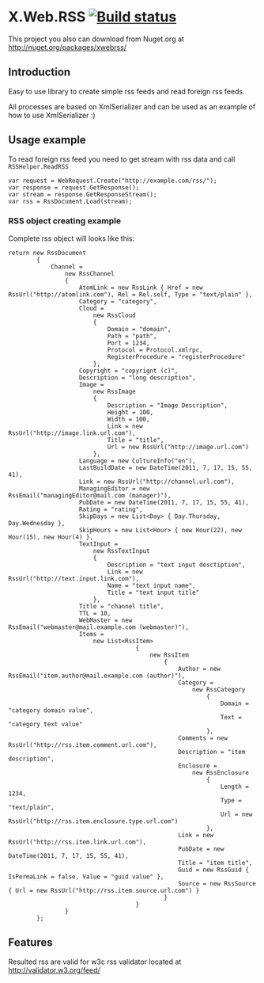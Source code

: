 # X.Web.RSS [![Build status](https://ci.appveyor.com/api/projects/status?id=26yeb5o0y6d4r77v)](https://ci.appveyor.com/project/X.Web.RSS)

This project you also can download from Nuget.org at http://nuget.org/packages/xwebrss/

## Introduction

Easy to use library to create simple rss feeds and read foreign rss feeds.

All processes are based on XmlSerializer and can be used as an example of how to use XmlSerializer :)

## Usage example


To read foreign rss feed you need to get stream with rss data and call `RSSHelper.ReadRSS`

    var request = WebRequest.Create("http://example.com/rss/");
    var response = request.GetResponse();
    var stream = response.GetResponseStream();
    var rss = RssDocument.Load(stream);

### RSS object creating example

Complete rss object will looks like this:

    return new RssDocument
            {
                Channel =
                    new RssChannel
                    {
                        AtomLink = new RssLink { Href = new RssUrl("http://atomlink.com"), Rel = Rel.self, Type = "text/plain" },
                        Category = "category",
                        Cloud =
                            new RssCloud
                            {
                                Domain = "domain",
                                Path = "path",
                                Port = 1234,
                                Protocol = Protocol.xmlrpc,
                                RegisterProcedure = "registerProcedure"
                            },
                        Copyright = "copyrignt (c)",
                        Description = "long description",
                        Image =
                            new RssImage
                            {
                                Description = "Image Description",
                                Height = 100,
                                Width = 100,
                                Link = new RssUrl("http://image.link.url.com"),
                                Title = "title",
                                Url = new RssUrl("http://image.url.com")
                            },
                        Language = new CultureInfo("en"),
                        LastBuildDate = new DateTime(2011, 7, 17, 15, 55, 41),
                        Link = new RssUrl("http://channel.url.com"),
                        ManagingEditor = new RssEmail("managingEditor@mail.com (manager)"),
                        PubDate = new DateTime(2011, 7, 17, 15, 55, 41),
                        Rating = "rating",
                        SkipDays = new List<Day> { Day.Thursday, Day.Wednesday },
                        SkipHours = new List<Hour> { new Hour(22), new Hour(15), new Hour(4) },
                        TextInput =
                            new RssTextInput
                            {
                                Description = "text input desctiption",
                                Link = new RssUrl("http://text.input.link.com"),
                                Name = "text input name",
                                Title = "text input title"
                            },
                        Title = "channel title",
                        TTL = 10,
                        WebMaster = new RssEmail("webmaster@mail.example.com (webmaster)"),
                        Items =
                            new List<RssItem>
                                        {
                                            new RssItem
                                                {
                                                    Author = new RssEmail("item.author@mail.example.com (author)"),
                                                    Category =
                                                        new RssCategory
                                                            {
                                                                Domain = "category domain value", 
                                                                Text = "category text value"
                                                            },
                                                    Comments = new RssUrl("http://rss.item.comment.url.com"),
                                                    Description = "item description",
                                                    Enclosure =
                                                        new RssEnclosure
                                                            {
                                                                Length = 1234,
                                                                Type = "text/plain",
                                                                Url = new RssUrl("http://rss.item.enclosure.type.url.com")
                                                            },
                                                    Link = new RssUrl("http://rss.item.link.url.com"),
                                                    PubDate = new DateTime(2011, 7, 17, 15, 55, 41),
                                                    Title = "item title",
                                                    Guid = new RssGuid { IsPermaLink = false, Value = "guid value" },
                                                    Source = new RssSource { Url = new RssUrl("http://rss.item.source.url.com") }
                                                }
                                        }
                    }
            };


## Features

Resulted rss are valid for w3c rss validator located at http://validator.w3.org/feed/

